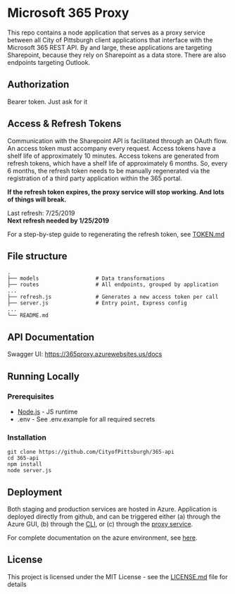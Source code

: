 # Microsoft 365 Proxy

This repo contains a node application that serves as a proxy service between all City of Pittsburgh client applications that interface with the Microsoft 365 REST API.  By and large, these applications are targeting Sharepoint, because they rely on Sharepoint as a data store.  There are also endpoints targeting Outlook.

## Authorization

Bearer token.  Just ask for it

## Access & Refresh Tokens

Communication with the Sharepoint API is facilitated through an OAuth flow.  An access token must accompany every request.  Access tokens have a shelf life of approximately 10 minutes.  Access tokens are generated from refresh tokens, which have a shelf life of approximately 6 months.  So, every 6 months, the refresh token needs to be manually regenerated via the registration of a third party application within the 365 portal.

**If the refresh token expires, the proxy service will stop working.  And lots of things will break.**

Last refresh: 7/25/2019  
**Next refresh needed by 1/25/2019**

For a step-by-step guide to regenerating the refresh token, see [TOKEN.md](TOKEN.md)


## File structure
    .
    ├── models                  # Data transformations
    ├── routes                  # All endpoints, grouped by application
    ...                   
    ├── refresh.js              # Generates a new access token per call
    ├── server.js               # Entry point, Express config
    ...
    └── README.md

## API Documentation

Swagger UI: https://365proxy.azurewebsites.us/docs

## Running Locally

### Prerequisites

* [Node.js](https://nodejs.org) - JS runtime
* .env - See .env.example for all required secrets

### Installation
```
git clone https://github.com/CityofPittsburgh/365-api 
cd 365-api
npm install
node server.js
```

## Deployment

Both staging and production services are hosted in Azure.  Application is deployed directly from github, and can be triggered either (a) through the Azure GUI, (b) through the [CLI](https://docs.microsoft.com/en-us/cli/azure/webapp/deployment/source?view=azure-cli-latest#az-webapp-deployment-source-sync), or (c) through the [proxy service](https://github.com/CityofPittsburgh/azure-proxy).

For complete documentation on the azure environment, see [here](https://github.com/CityofPittsburgh/all-things-azure.git).

## License

This project is licensed under the MIT License - see the [LICENSE.md](LICENSE.md) file for details